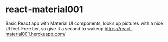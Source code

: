 # react-material001
Basic React app with Material UI components, looks up pictures with a nice UI feel.
Free tier, so give it a second to wakeup
https://react-material001.herokuapp.com/
